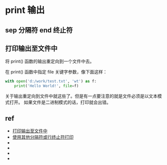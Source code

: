 # print 输出




## sep 分隔符 end 终止符




## 打印输出至文件中

将 print() 函数的输出重定向到一个文件中去。

在 print() 函数中指定 file 关键字参数，像下面这样：
```py
with open('d:/work/test.txt', 'wt') as f:
    print('Hello World!', file=f)
```

关于输出重定向到文件中就这些了。但是有一点要注意的就是文件必须是以文本模式打开。 如果文件是二进制模式的话，打印就会出错。





## ref
* [打印输出至文件中](https://python3-cookbook.readthedocs.io/zh_CN/latest/c05/p02_printing_to_file.html)
* [使用其他分隔符或行终止符打印](https://python3-cookbook.readthedocs.io/zh_CN/latest/c05/p03_print_with_different_separator_or_line_ending.html)
* []()
* []()
* []()
* []()

